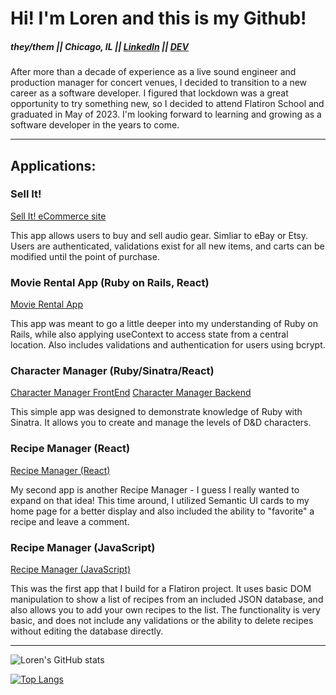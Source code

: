 # Hi! I'm Loren and this is my Github!

##### they/them || Chicago, IL || [LinkedIn](https://www.linkedin.com/in/lorenhartman/ "LinkedIn") || [DEV](https://dev.to/lorenmichael "Blog")

After more than a decade of experience as a live sound engineer and production manager for concert venues, I decided to transition to a new career as a software developer. I figured that lockdown was a great opportunity to try something new, so I decided to attend Flatiron School and graduated in May of 2023. I'm looking forward to learning and growing as a software developer in the years to come.

---

## Applications:

### Sell It!

[Sell It! eCommerce site](https://github.com/loren-michael/phase-5-project "Sell It!")

This app allows users to buy and sell audio gear. Simliar to eBay or Etsy. Users are authenticated, validations exist for all new items, and carts can be modified until the point of purchase.

### Movie Rental App (Ruby on Rails, React)

[Movie Rental App](https://github.com/loren-michael/phase-4-project-final "Movie Rental App")

This app was meant to go a little deeper into my understanding of Ruby on Rails, while also applying useContext to access state from a central location. Also includes validations and authentication for users using bcrypt.

### Character Manager (Ruby/Sinatra/React)

[Character Manager FrontEnd](https://github.com/loren-michael/phase-3-project-frontend "Character Manager FrontEnd")
[Character Manager Backend](https://github.com/loren-michael/phase-3-sinatra-react-project "Character Manager Backend")

This simple app was designed to demonstrate knowledge of Ruby with Sinatra. It allows you to create and manage the levels of D&D characters.

### Recipe Manager (React)

[Recipe Manager (React)](https://github.com/loren-michael/phase-2-react-project "Recipe Manager (React)")

My second app is another Recipe Manager - I guess I really wanted to expand on that idea! This time around, I utilized Semantic UI cards to my home page for a better display and also included the ability to "favorite" a recipe and leave a comment.

### Recipe Manager (JavaScript)

[Recipe Manager (JavaScript)](https://github.com/loren-michael/phase-1-project "Recipe Manager (JS)")

This was the first app that I build for a Flatiron project. It uses basic DOM manipulation to show a list of recipes from an included JSON database, and also allows you to add your own recipes to the list. The functionality is very basic, and does not include any validations or the ability to delete recipes without editing the database directly.

---

![Loren's GitHub stats](https://github-readme-stats.vercel.app/api?username=loren-michael&show_icons=true&theme=transparent)

[![Top Langs](https://github-readme-stats.vercel.app/api/top-langs/?username=loren-michael&layout=donut)](https://github.com/loren-michael/github-readme-stats)

<!--
**loren-michael/loren-michael** is a ✨ _special_ ✨ repository because its `README.md` (this file) appears on your GitHub profile.

Here are some ideas to get you started:

- 🔭 I’m currently working on ...
- 🌱 I’m currently learning ...
- 👯 I’m looking to collaborate on ...
- 🤔 I’m looking for help with ...
- 💬 Ask me about ...
- 📫 How to reach me: ...
- 😄 Pronouns: ...
- ⚡ Fun fact: ...
-->
